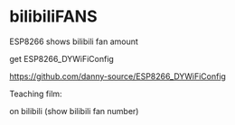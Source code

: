 # bilibiliFANS
ESP8266 shows bilibili fan amount

get ESP8266_DYWiFiConfig

https://github.com/danny-source/ESP8266_DYWiFiConfig

Teaching film:

on bilibili (show bilibili fan number)
